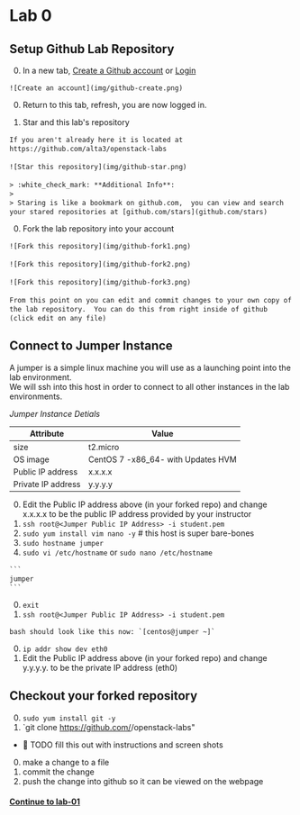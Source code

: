 # Lab 0

## Setup Github Lab Repository

  0. In a new tab, [Create a Github account](https://github.com/join) or [Login](https://github.com/login)

    ![Create an account](img/github-create.png)
      
  0. Return to this tab, refresh, you are now logged in.

  0. Star and this lab's repository

    If you aren't already here it is located at https://github.com/alta3/openstack-labs
    
    ![Star this repository](img/github-star.png)

    > :white_check_mark: **Additional Info**:
    >
    > Staring is like a bookmark on github.com,  you can view and search your stared repositories at [github.com/stars](github.com/stars)

  0. Fork the lab repository into your account

    ![Fork this repository](img/github-fork1.png)

    ![Fork this repository](img/github-fork2.png)

    ![Fork this repository](img/github-fork3.png)

    From this point on you can edit and commit changes to your own copy of the lab repository.  You can do this from right inside of github (click edit on any file)


## Connect to Jumper Instance

  A jumper is a simple linux machine you will use as a launching point into the lab environment.  
  We will ssh into this host in order to connect to all other instances in the lab environments.

  *Jumper Instance Detials*

  | Attribute          | Value    |
  | ------------------ | -------- |
  | size               | t2.micro |
  | OS image           | CentOS 7 -x86_64- with Updates HVM |
  | Public IP address  | x.x.x.x |
  | Private IP address | y.y.y.y |

  0. Edit the Public IP address above (in your forked repo) and change 
     x.x.x.x to be the public IP address provided by your instructor
  0. `ssh root@<Jumper Public IP Address> -i student.pem`
  0. `sudo yum install vim nano -y` # this host is super bare-bones
  0. `sudo hostname jumper`
  0. `sudo vi /etc/hostname` or `sudo nano /etc/hostname`
    
    ```
    jumper
    ```

  0. `exit`
  0. `ssh root@<Jumper Public IP Address> -i student.pem`

    bash should look like this now: `[centos@jumper ~]`

  0. `ip addr show dev eth0`
  0. Edit the Public IP address above (in your forked repo) and change 
     y.y.y.y. to be the private IP address (eth0)


## Checkout your forked repository

  0. `sudo yum install git -y`
  0. `git clone https://github.com/<Your username>/openstack-labs"

  * :red_circle: TODO fill this out with instructions and screen shots
  0. make a change to a file
  0. commit the change
  0. push the change into github so it can be viewed on the webpage


#### [Continue to lab-01](../lab-01)
